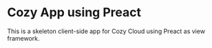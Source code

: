 Cozy App using Preact
=====================

This is a skeleton client-side app for Cozy Cloud using Preact as view framework.
